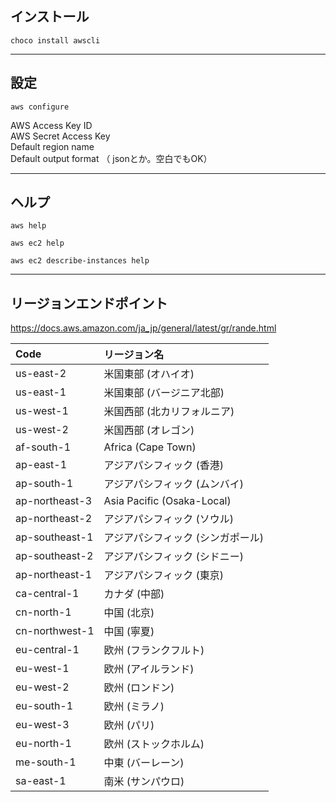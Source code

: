 ## インストール
```
choco install awscli
```

___________________________________________________________________________
## 設定
```
aws configure
```
AWS Access Key ID  
AWS Secret Access Key  
Default region name  
Default output format  （ jsonとか。空白でもOK）  

___________________________________________________________________________
## ヘルプ
```
aws help

aws ec2 help

aws ec2 describe-instances help
```

___________________________________________________________________________
## リージョンエンドポイント
https://docs.aws.amazon.com/ja_jp/general/latest/gr/rande.html  


|  Code            |  リージョン名                      |
|:-----------------|:-----------------------------|
|  us-east-2       |  米国東部 (オハイオ)                 |
|  us-east-1       |  米国東部 (バージニア北部)              |
|  us-west-1       |  米国西部 (北カリフォルニア)             |
|  us-west-2       |  米国西部 (オレゴン)                 |
|  af-south-1      |  Africa (Cape Town)          |
|  ap-east-1       |  アジアパシフィック (香港)              |
|  ap-south-1      |  アジアパシフィック (ムンバイ)            |
|  ap-northeast-3  |  Asia Pacific (Osaka-Local)  |
|  ap-northeast-2  |  アジアパシフィック (ソウル)             |
|  ap-southeast-1  |  アジアパシフィック (シンガポール)          |
|  ap-southeast-2  |  アジアパシフィック (シドニー)            |
|  ap-northeast-1  |  アジアパシフィック (東京)              |
|  ca-central-1    |  カナダ (中部)                    |
|  cn-north-1      |  中国 (北京)                     |
|  cn-northwest-1  |  中国 (寧夏)                     |
|  eu-central-1    |  欧州 (フランクフルト)                |
|  eu-west-1       |  欧州 (アイルランド)                 |
|  eu-west-2       |  欧州 (ロンドン)                   |
|  eu-south-1      |  欧州 (ミラノ)                    |
|  eu-west-3       |  欧州 (パリ)                     |
|  eu-north-1      |  欧州 (ストックホルム)                |
|  me-south-1      |  中東 (バーレーン)                  |
|  sa-east-1       |  南米 (サンパウロ)                  |

